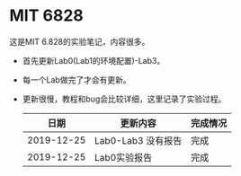 # MIT 6828

这是MIT 6.828的实验笔记，内容很多。

+ 首先更新Lab0(Lab1的环境配置)-Lab3。

+ 每一个Lab做完了才会有更新。

+ 更新很慢，教程和bug会比较详细，这里记录了实验过程。

  | 日期       | 更新内容           | 完成情况 |
  | ---------- | ------------------ | -------- |
  | 2019-12-25 | Lab0-Lab3 没有报告 | 完成     |
  | 2019-12-25 | Lab0实验报告       | 完成     |